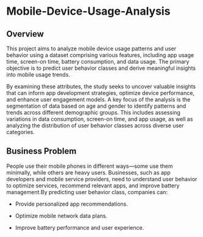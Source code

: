 # Mobile-Device-Usage-Analysis

##  Overview
This project aims to analyze mobile device usage patterns and user behavior using a dataset comprising various features, including app usage time, screen-on time, battery consumption, and data usage. The primary objective is to predict user behavior classes and derive meaningful insights into mobile usage trends.

By examining these attributes, the study seeks to uncover valuable insights that can inform app development strategies, optimize device performance, and enhance user engagement models. A key focus of the analysis is the segmentation of data based on age and gender to identify patterns and trends across different demographic groups. This includes assessing variations in data consumption, screen-on time, and app usage, as well as analyzing the distribution of user behavior classes across diverse user categories.
 ## Business Problem
 People use their mobile phones in different ways—some use them minimally, while others are heavy users. Businesses, such as app developers and mobile service providers, need to understand user behavior to optimize services, recommend relevant apps, and improve battery management.By predicting user behavior class, companies can:
* Provide personalized app recommendations.

* Optimize mobile network data plans.

* Improve battery performance and user experience.

